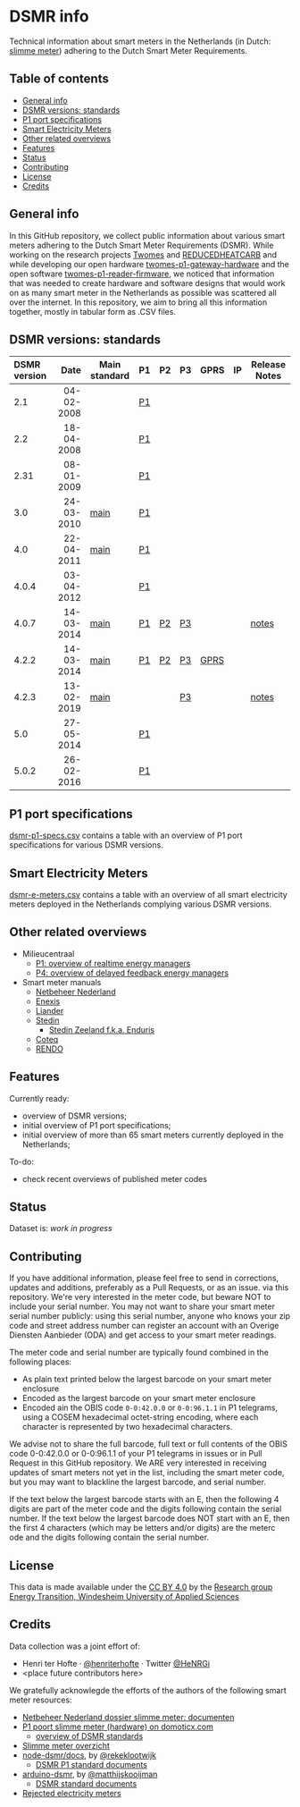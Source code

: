# DSMR info <!-- omit in toc -->

Technical information about smart meters in the Netherlands (in Dutch: [slimme meter](https://nl.wikipedia.org/wiki/Slimme_meter)) adhering to the Dutch Smart Meter Requirements. 

## Table of contents  <!-- omit in toc -->
- [General info](#general-info)
- [DSMR versions: standards](#dsmr-versions-standards)
- [P1 port specifications](#p1-port-specifications)
- [Smart Electricity Meters](#smart-electricity-meters)
- [Other related overviews](#other-related-overviews)
- [Features](#features)
- [Status](#status)
- [Contributing](#contributing)
- [License](#license)
- [Credits](#credits)

## General info

In this GitHub repository, we collect public information about various smart meters adhering to the Dutch Smart Meter Requirements (DSMR). While working on the research projects [Twomes](https://edu.nl/9fv8w) and [REDUCEDHEATCARB](https://edu.nl/gutuc) and while developing our open hardware [twomes-p1-gateway-hardware](https://github.com/energietransitie/twomes-p1-gateway-hardware) and the open software [twomes-p1-reader-firmware](https://github.com/energietransitie/twomes-p1-reader-firmware), we noticed that information that was needed to create hardware and software designs that would work on as many smart meter in the Netherlands as possible was scattered all over the internet. In this repository, we aim to bring all this information together, mostly in tabular form as .CSV files.

## DSMR versions: standards 

| DSMR version |       Date | Main standard                                                                                                                             | P1                                                                                                                              | P2                                                                                                                              | P3                                                                                                                              | GPRS                                                                                   | IP  | Release Notes                                                                                                                      |
| :----------- | ---------: | ----------------------------------------------------------------------------------------------------------------------------------------- | ------------------------------------------------------------------------------------------------------------------------------- | ------------------------------------------------------------------------------------------------------------------------------- | ------------------------------------------------------------------------------------------------------------------------------- | -------------------------------------------------------------------------------------- | --- | ---------------------------------------------------------------------------------------------------------------------------------- |
| 2.1          | 04-02-2008 |                                                                                                                                           | [P1](https://github.com/reneklootwijk/node-dsmr/blob/master/docs/P1%20Companion%20Standard%202.1.pdf)                           |                                                                                                                                 |                                                                                                                                 |                                                                                        |     |                                                                                                                                    |
| 2.2          | 18-04-2008 |                                                                                                                                           | [P1](https://github.com/reneklootwijk/node-dsmr/blob/master/docs/P1%20Companion%20Standard%202.2.pdf)                           |                                                                                                                                 |                                                                                                                                 |                                                                                        |     |                                                                                                                                    |
| 2.31         | 08-01-2009 |                                                                                                                                           | [P1](https://github.com/reneklootwijk/node-dsmr/blob/master/docs/P1%20Companion%20Standard%202.31.pdf)                          |                                                                                                                                 |                                                                                                                                 |                                                                                        |     |                                                                                                                                    |
| 3.0          | 24-03-2010 | [main](http://77.161.176.191/domoticx/handleidingen/p1-poort/Main%20Document%20DSMR%20v3.0%20%282010-03-24%29%20Netbeheer%20Nederland.7z) | [P1](https://github.com/reneklootwijk/node-dsmr/blob/master/docs/P1%20Companion%20Standard%203.0.pdf)                           |                                                                                                                                 |                                                                                                                                 |                                                                                        |     |                                                                                                                                    |
| 4.0          | 22-04-2011 | [main](https://github.com/matthijskooijman/arduino-dsmr/blob/master/specs/DSMR%20v4.0%20Main%20Document.pdf)                              | [P1](https://github.com/reneklootwijk/node-dsmr/blob/master/docs/P1%20Companion%20Standard%204.0.pdf)                           |                                                                                                                                 |                                                                                                                                 |                                                                                        |     |                                                                                                                                    |
| 4.0.4        | 03-04-2012 |                                                                                                                                           | [P1](https://github.com/reneklootwijk/node-dsmr/blob/master/docs/P1%20Companion%20Standard%204.0.4.pdf)                         |                                                                                                                                 |                                                                                                                                 |                                                                                        |     |                                                                                                                                    |
| 4.0.7        | 14-03-2014 | [main](https://web.archive.org/web/20190524205301/https://www.netbeheernederland.nl/_upload/Files/Slimme_meter_15_91e8f3e526.pdf)         | [P1](https://web.archive.org/web/20190524205310/https://www.netbeheernederland.nl/_upload/Files/Slimme_meter_15_2bff566986.pdf) | [P2](https://web.archive.org/web/20190524205313/https://www.netbeheernederland.nl/_upload/Files/Slimme_meter_15_8b8bc57ddd.pdf) | [P3](https://web.archive.org/web/20190524205318/https://www.netbeheernederland.nl/_upload/Files/Slimme_meter_15_1f3c5c9b2c.pdf) |                                                                                        |     | [notes](https://web.archive.org/web/20190524205321/https://www.netbeheernederland.nl/_upload/Files/Slimme_meter_15_40f025334f.pdf) |
| 4.2.2        | 14-03-2014 | [main](https://www.netbeheernederland.nl/_upload/Files/Slimme_meter_15_7b581ff014.pdf)                                                    | [P1](https://www.netbeheernederland.nl/_upload/Files/Slimme_meter_15_32ffe3cc38.pdf)                                            | [P2](https://www.netbeheernederland.nl/_upload/Files/Slimme_meter_15_5f06987971.pdf)                                            | [P3](https://www.netbeheernederland.nl/_upload/Files/Slimme_meter_15_0e376a0ec9.pdf)                                            | [GPRS](https://www.netbeheernederland.nl/_upload/Files/Slimme_meter_15_b4d3ea07ab.pdf) |     |                                                                                                                                    |
| 4.2.3        | 13-02-2019 | [main](https://www.netbeheernederland.nl/_upload/Files/Slimme_meter_15_bf3be9c18c.pdf)                                                    |                                                                                                                                 |                                                                                                                                 | [P3](https://www.netbeheernederland.nl/_upload/Files/Slimme_meter_15_9e94f87c14.pdf)                                            |                                                                                        |     | [notes](https://www.netbeheernederland.nl/_upload/Files/Slimme_meter_15_edb9de8bb4.pdf)                                            |
| 5.0          | 27-05-2014 |                                                                                                                                           | [P1](https://github.com/reneklootwijk/node-dsmr/blob/master/docs/P1%20Companion%20Standard%205.0.pdf)                           |                                                                                                                                 |                                                                                                                                 |                                                                                        |     |                                                                                                                                    |
| 5.0.2        | 26-02-2016 |                                                                                                                                           | [P1](https://www.netbeheernederland.nl/_upload/Files/Slimme_meter_15_a727fce1f1.pdf)                                            |                                                                                                                                 |                                                                                                                                 |                                                                                        |     |                                                                                                                                    |

## P1 port specifications

[dsmr-p1-specs.csv](dsmr-p1-specs.csv) contains a table with an overview of P1 port specifications for various DSMR versions. 

## Smart Electricity Meters

[dsmr-e-meters.csv](dsmr-e-meters.csv) contains a table with an overview of all smart electricity meters deployed in the Netherlands complying various DSMR versions.

## Other related overviews
* Milieucentraal
  * [P1: overview of realtime energy managers](https://www.milieucentraal.nl/energie-besparen/inzicht-in-je-energierekening/overzicht-energieverbruiksmanagers/#realtime-verbruik)
  * [P4: overview of delayed feedback energy managers](https://www.milieucentraal.nl/energie-besparen/inzicht-in-je-energierekening/overzicht-energieverbruiksmanagers/#vertraagde-feedback)
* Smart meter manuals
  * [Netbeheer Nederland](https://www.netbeheernederland.nl/veelgestelde-vragen)
  * [Enexis](https://www.enexis.nl/meter/handleiding-slimme-meter)
  * [Liander](https://www.liander.nl/mkb/meters/handleidingen/?field_meter_type_value[0]=2&field_smart_meter_value=1)
  * [Stedin](https://www.stedin.net/slimme-meter/overzicht-handleidingen)
    * [Stedin Zeeland f.k.a. Enduris](https://zeeland.stedin.net/slimme-meter/handleidingen)
  * [Coteq](https://coteqnetbeheer.nl/meters-meterstanden/handleidingen)
  * [RENDO](https://www.rendonetwerken.nl/thuis/meter-meterstanden/#info-handleidingen)
 
## Features

Currently ready:

* overview of DSMR versions;
* initial overview of P1 port specifications;
* initial overview of more than 65 smart meters currently deployed in the Netherlands;

To-do:

* check recent overviews of published meter codes 

## Status

Dataset is: _work in progress_ 

## Contributing

If you have additional information, please feel free to send in corrections, updates and additions, preferably as a Pull Requests, or as an issue. via this repository. We're very interested in the meter code, but beware NOT to include your serial number. You may not want to share your smart meter serial number publicly: using this serial number, anyone who knows your zip code and street address number can register an account with an Overige Diensten Aanbieder (ODA) and get access to your smart  meter readings. 

The meter code and serial number are typically found combined in the following places:

- As plain text printed below the largest barcode on your smart meter enclosure
- Encoded as the largest barcode on your smart meter enclosure
- Encoded ain the OBIS code `0-0:42.0.0` or `0-0:96.1.1` in P1 telegrams, using a COSEM hexadecimal octet-string encoding, where each character is represented by two hexadecimal characters.

We advise not to share the full barcode, full text or full contents of the OBIS code 0-0:42.0.0 or 0-0:96.1.1 of your P1 telegrams in issues or in Pull Request in this GitHub repository. We ARE very interested in receiving updates of smart meters not yet in the list, including the smart meter code, but you may want to blackline the largest barcode, and serial number. 

If the text below the largest barcode starts with an E, then the following 4 digits are part of the meter code and the digits following contain the serial number. If the text below the largest barcode does NOT start with an E, then the first 4 characters (which may be letters and/or digits) are the meterc ode and the digits following contain the serial number.

## License

This data is made available under the [CC BY 4.0](./LICENSE.md) by the [Research group Energy Transition, Windesheim University of Applied Sciences](https://windesheim.nl/energietransitie) 

## Credits

Data collection was a joint effort of:

* Henri ter Hofte · [@henriterhofte](https://github.com/henriterhofte) · Twitter [@HeNRGi](https://twitter.com/HeNRGi)
* \<place future contributors here\> 
 
We gratefully acknowlegde the efforts of the authors of the following smart meter resources:

* [Netbeheer Nederland dossier slimme meter: documenten ](https://www.netbeheernederland.nl/dossiers/slimme-meter-15/documenten)
* [P1 poort slimme meter (hardware) on domoticx.com](https://domoticx.com/p1-poort-slimme-meter-hardware/)
  * [overview of DSMR standards](http://domoticx.phoenixinteractive.nl/handleidingen/p1-poort)
* [Slimme meter overzicht](https://smartgateways.nl/overzicht-slimme-meters/)
* [node-dsmr/docs](https://github.com/reneklootwijk/node-dsmr/), by [@rekeklootwijk](https://github.com/reneklootwijk)
  * [DSMR P1 standard documents](https://github.com/reneklootwijk/node-dsmr/tree/master/docs)
* [arduino-dsmr](https://github.com/matthijskooijman/arduino-dsmr), by [@matthijskooijman](https://github.com/matthijskooijman)
  * [DSMR standard documents](https://github.com/matthijskooijman/arduino-dsmr)
* [Rejected electricity meters](https://www.rdi.nl/onderwerpen/elektriciteitsmeters-gasmeters-en-warmtemeters/documenten/publicaties/2018/juli/16/overzicht-afgekeurde-meters)